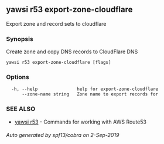 ## yawsi r53 export-zone-cloudflare

Export zone and record sets to cloudflare

### Synopsis


Create zone and copy DNS records to CloudFlare DNS
		
	

```
yawsi r53 export-zone-cloudflare [flags]
```

### Options

```
  -h, --help               help for export-zone-cloudflare
      --zone-name string   Zone name to export records for
```

### SEE ALSO
* [yawsi r53](yawsi_r53.md)	 - Commands for working with AWS Route53

###### Auto generated by spf13/cobra on 2-Sep-2019
